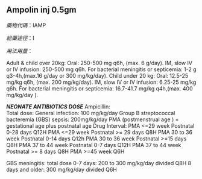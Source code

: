 ## Ampolin inj 0.5gm

*藥物代碼*：IAMP

*給藥途徑*：I

*用法用量*：

Adult & child over 20kg:
         Oral: 250-500 mg q6h, (max. 6 g/day).
         IM, slow IV or IV infusion: 250-500 mg q6h.
         For bacterial meningitis or septicemia: 1-2 g q3-4h,(max.16 g/day or 300 mg/kg/day).
Child under 20 kg:
         Oral: 12.5-25 mg/kg q6h, (max. 200 mg/kg/day).
         IM, slow IV or IV infusion: 6.25-25 mg/kg q6h.
         For bacterial meningitis or septicemia: 16.7-41.7 mg/kg q4h,(max. 400 mg/kg/day ).

*****NEONATE ANTIBIOTICS DOSE*****
Ampicillin:  
Total dose: 
General infection:  100 mg/kg/day
Group B streptococcal bacteremia (GBS) sepsis:  200mg/kg/day
PMA (postmenstrual age ) = gestational age plus postnatal age
Drug Interval: 
PMA <=29 week       Postnatal 0-28 days     Q12H
PMA <=29 week       Postnatal >=  29 days  Q8H
PMA  30 to 36 week  Postnatal 0-14 days     Q12h
PMA  30 to 36 week  Postnatal >=15 days    Q8H
PMA  37 to 44 week  Postnatal 0-7 days       Q12H
PMA  37 to 44 week  Postnatal >=  8 days    Q8H
PMA   >=45 week Q6H

GBS meningitis: 
total dose  0-7 days: 200 to 300 mg/kg/day divided Q8H 
                8 days and older: 300 mg/kg/day divided Q6H

